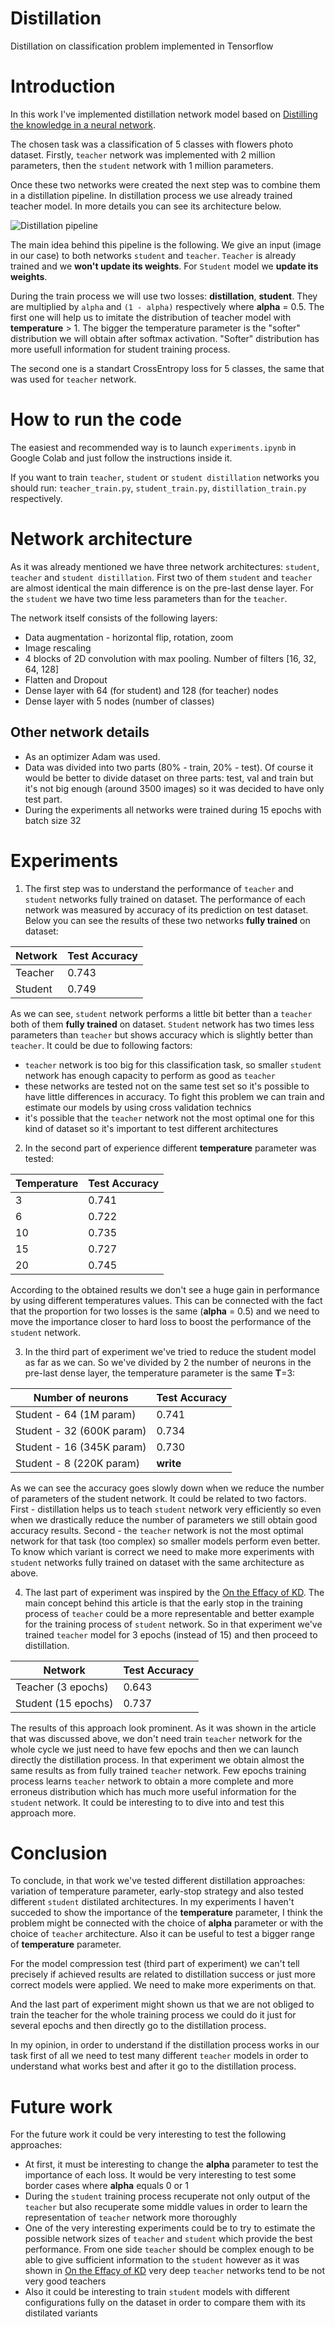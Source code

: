 # Distillation
Distillation on classification problem implemented in Tensorflow

# Introduction
In this work I've implemented distillation network model based on [Distilling the knowledge in a neural network](https://arxiv.org/abs/1503.02531). 

The chosen task was a classification of 5 classes with flowers photo dataset. Firstly, `teacher` network was implemented with 2 million parameters,
then the `student` network with 1 million parameters.

Once these two networks were created the next step was to combine them in a distillation pipeline. In distillation process we use already trained 
teacher model. In more details you can see its architecture below.

![Distillation pipeline](https://github.com/Denisoidd/Distillation/blob/master/images/architecture.PNG)

The main idea behind this pipeline is the following. We give an input (image in our case) to both networks 
`student` and `teacher`. `Teacher` is already trained and we **won't update its weights**. For `Student` 
model we **update its weights**. 

During the train process we will use two losses: **distillation**, **student**. They are multiplied by `alpha` and `(1 - alpha)` respectively where **alpha** = 0.5. The first one will help us to imitate the distribution of teacher model with **temperature** > 1. The bigger the temperature parameter is the "softer" distribution we will obtain after softmax activation. "Softer" distribution has more usefull information for student training process. 

The second one is a standart CrossEntropy loss for 5 classes, the same that was used for `teacher` network.

# How to run the code

The easiest and recommended way is to launch `experiments.ipynb` in Google Colab and just follow the instructions inside it.

If you want to train `teacher`, `student` or `student distillation` networks you should run: `teacher_train.py`, `student_train.py`, `distillation_train.py` respectively.

# Network architecture

As it was already mentioned we have three network architectures: `student`, `teacher` and `student distillation`. First two of them `student` and `teacher` are almost identical the main difference is on the pre-last dense layer. For the `student` we have two time less parameters than for the `teacher`. 

The network itself consists of the following layers:
* Data augmentation - horizontal flip, rotation, zoom
* Image rescaling
* 4 blocks of 2D convolution with max pooling. Number of filters [16, 32, 64, 128]
* Flatten and Dropout 
* Dense layer with 64 (for student) and 128 (for teacher) nodes
* Dense layer with 5 nodes (number of classes)

## Other network details

* As an optimizer Adam was used. 
* Data was divided into two parts (80% - train, 20% - test). Of course it would be better to divide dataset on three parts: test, val and train but it's not big enough (around 3500 images) so it was decided to have only test part.
* During the experiments all networks were trained during 15 epochs with batch size 32

# Experiments

1. The first step was to understand the performance of `teacher` and `student` networks fully trained on dataset. The performance of each network was measured by accuracy of its prediction on test dataset. 
Below you can see the results of these two networks **fully trained** on dataset:

Network | Test Accuracy
------------ | -------------
Teacher | 0.743
Student | 0.749

As we can see, `student` network performs a little bit better than a `teacher` both of them **fully trained** on dataset. `Student` network has two times less parameters than `teacher` but shows accuracy which is slightly better than `teacher`. 
It could be due to following factors:
* `teacher` network is too big for this classification task, so smaller `student` network has enough capacity to perform as good as `teacher`
* these networks are tested not on the same test set so it's possible to have little differences in accuracy. To fight this problem we can train and estimate our models by using cross validation technics 
* it's possible that the `teacher` network not the most optimal one for this kind of dataset so it's important to test different architectures

2. In the second part of experience different **temperature** parameter was tested:

Temperature | Test Accuracy
------------ | -------------
3 | 0.741
6 | 0.722
10 | 0.735
15 | 0.727
20 | 0.745

According to the obtained results we don't see a huge gain in performance by using different temperatures values. This can be connected with the fact that the proportion for two losses is the same (**alpha** = 0.5) and we need to move the importance closer to hard loss to boost the performance of the `student` network.

3. In the third part of experiment we've tried to reduce the student model as far as we can. So we've divided by 2 the number of neurons in the pre-last dense layer, the temperature parameter is the same **T**=3:

Number of neurons | Test Accuracy
------------ | -------------
Student - 64 (1M param)| 0.741
Student - 32 (600K param)| 0.734
Student - 16 (345K param)| 0.730
Student - 8 (220K param)| **write**

As we can see the accuracy goes slowly down when we reduce the number of parameters of the student network. It could be related to two factors. First - distillation helps us to teach `student` network very efficiently so even when we drastically reduce the number of parameters we still obtain good accuracy results. Second - the `teacher` network is not the most optimal network for that task (too complex) so smaller models perform even better. To know which variant is correct we need to make more experiments with `student` networks fully trained on dataset with the same architecture as above.

4. The last part of experiment was inspired by the [On the Effacy of KD](https://openaccess.thecvf.com/content_ICCV_2019/papers/Cho_On_the_Efficacy_of_Knowledge_Distillation_ICCV_2019_paper.pdf). The main concept behind this article is that the early stop in the training process of `teacher` could be a more representable and better example for the training process of `student` network. So in that experiment we've trained `teacher` model for 3 epochs (instead of 15) and then proceed to distillation.

Network | Test Accuracy
------------ | -------------
Teacher (3 epochs) | 0.643
Student (15 epochs)| 0.737

The results of this approach look prominent. As it was shown in the article that was discussed above, we don't need train `teacher` network for the whole cycle we just need to have few epochs and then we can launch directly the distillation process. In that experiment we obtain almost the same results as from fully trained `teacher` network. Few epochs training process learns `teacher` network to obtain a more complete and more erroneus distribution which has much more useful information for the `student` network. It could be interesting to to dive into and test this approach more.

# Conclusion

To conclude, in that work we've tested different distillation approaches: variation of temperature parameter, early-stop strategy and also tested different `student` distilated architectures. In my experiments I haven't succeded to show the importance of the **temperature** parameter, I think the problem might be connected with the choice of **alpha** parameter or with the choice of `teacher` architecture. Also it can be useful to test a bigger range of **temperature** parameter.

For the model compression test (third part of experiment) we can't tell precisely if achieved results are related to distillation success or just more correct models were applied. We need to make more experiments on that.

And the last part of experiment might shown us that we are not obliged to train the teacher for the whole training process we could do it just for several epochs and then directly go to the distillation process. 

In my opinion, in order to understand if the distillation process works in our task first of all we need to test many different `teacher` models in order to understand what works best and after it go to the distillation process. 

# Future work

For the future work it could be very interesting to test the following approaches:
* At first, it must be interesting to change the **alpha** parameter to test the importance of each loss. It would be very interesting to test some border cases where **alpha** equals 0 or 1
* During the `student` training process recuperate not only output of the `teacher` but also recuperate some middle values in order to learn the representation of `teacher` network more thoroughly 
* One of the very interesting experiments could be to try to estimate the possible network sizes of `teacher` and `student` which provide the best performance. From one side `teacher` should be complex enough to be able to give sufficient information to the `student` however as it was shown in [On the Effacy of KD](https://openaccess.thecvf.com/content_ICCV_2019/papers/Cho_On_the_Efficacy_of_Knowledge_Distillation_ICCV_2019_paper.pdf) very deep `teacher` networks tend to be not very good teachers
* Also it could be interesting to train `student` models with different configurations fully on the dataset in order to compare them with its distilated variants 
